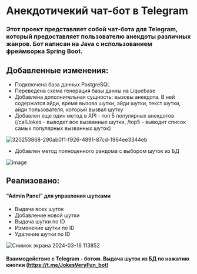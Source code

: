 # Анекдотичекий чат-бот в Telegram 

### Этот проект представляет собой чат-бота для Telegram, который предоставляет пользователю анекдоты различных жанров. Бот написан на Java с использованием фреймворка Spring Boot.

## Добавленные изменения:
- Подключена база данных PostgreSQL
- Переведена схема генерация базы данны на Liquebase
-  Добавлена дополнительная сущность: вызовы анекдота. В ней содержатся айди, время вызова шутки, айди шутки, текст шутки, айди пользователя, который вызвал шутку
-  Добавлен еще один метод в API - топ 5 популярных анекдотов (/callJokes - выводет все вызванные шутки, /top5 - выводит список самых популярных вызванных шуток)

![320253868-290ab0f1-f926-4891-87cd-1964ee3344eb](https://github.com/BakSnn/Joke-Bot/assets/112386046/35a13094-b812-49dd-97a3-3056dfd04128)
- Добавлен метод полноценного рандома с выбором шуток из БД

![image](https://github.com/BakSnn/Joke-Bot/assets/112386046/11db1a0f-7318-4b3c-a196-208761f82a38)

## Реализовано:
####  "Admin Panel" для управления шутками
- Выдача всех шуток
- Добавление новой шутки
- Выдача шутки по ID
- Изменение шутки по ID
- Удаление шутки по ID

![Снимок экрана 2024-03-16 113852](https://github.com/BakSnn/Joke-Bot/assets/112386046/8d7e5d83-bf37-462a-bf07-e17563d7a103)
#### Взаимодействие с Telegram - ботом. Выдача шуток из БД по нажатию кнопки (https://t.me/JokesVeryFun_bot)
